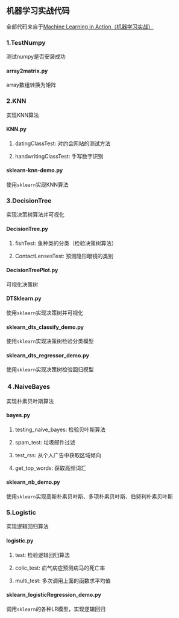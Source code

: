 ## 机器学习实战代码

全部代码来自于[Machine Learning in Action（机器学习实战）](https://github.com/apachecn/MachineLearning/tree/python-3.6)

### 1.TestNumpy

测试numpy是否安装成功

#### array2matrix.py

array数组转换为矩阵

### 2.KNN

实现KNN算法

#### KNN.py

1. datingClassTest: 对约会网站的测试方法

2. handwritingClassTest: 手写数字识别

#### sklearn-knn-demo.py

使用`sklearn`实现KNN算法

### 3.DecisionTree

实现决策树算法并可视化

#### DecisionTree.py

1. fishTest: 鱼种类的分类（检验决策树算法）

2. ContactLensesTest: 预测隐形眼镜的类别

#### DecisionTreePlot.py

可视化决策树

#### DTSklearn.py

使用`sklearn`实现决策树并可视化

#### sklearn_dts_classify_demo.py

使用`sklearn`实现决策树检验分类模型

#### sklearn_dts_regressor_demo.py

使用`sklearn`实现决策树检验回归模型

### ４.NaiveBayes

实现朴素贝叶斯算法

#### bayes.py

1. testing_naive_bayes: 检验贝叶斯算法

2. spam_test: 垃圾邮件过滤

3. test_rss: 从个人广告中获取区域倾向

4. get_top_words: 获取高频词汇

#### sklearn_nb_demo.py

使用`sklearn`实现高斯朴素贝叶斯、多项朴素贝叶斯、伯努利朴素贝叶斯

### 5.Logistic

实现逻辑回归算法

#### logistic.py

1. test: 检验逻辑回归算法

2. colic_test: 疝气病症预测病马的死亡率

3. multi_test: 多次调用上面的函数求平均值

#### sklearn_logisticRegression_demo.py

调用`sklearn`的各种LR模型，实现逻辑回归